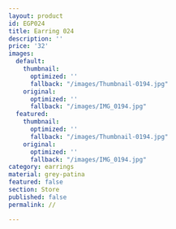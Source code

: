 ```yaml
---
layout: product
id: EGP024
title: Earring 024
description: ''
price: '32'
images:
  default:
    thumbnail:
      optimized: ''
      fallback: "/images/Thumbnail-0194.jpg"
    original:
      optimized: ''
      fallback: "/images/IMG_0194.jpg"
  featured:
    thumbnail:
      optimized: ''
      fallback: "/images/Thumbnail-0194.jpg"
    original:
      optimized: ''
      fallback: "/images/IMG_0194.jpg"
category: earrings
material: grey-patina
featured: false
section: Store
published: false
permalink: //

---
```

